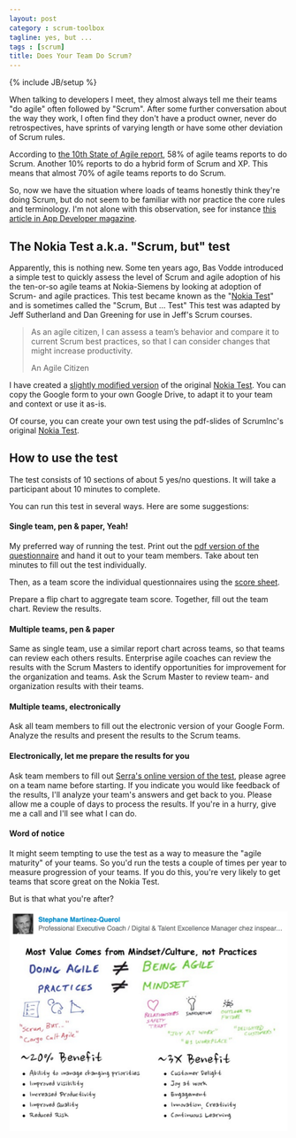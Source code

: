 ```yaml
---
layout: post
category : scrum-toolbox
tagline: yes, but ...
tags : [scrum]
title: Does Your Team Do Scrum?
---
```

{% include JB/setup %}

When talking to developers I meet,
they almost always tell me their teams "do agile" often followed by "Scrum".
After some further conversation about the way they work,
I often find they don't have a product owner,
never do retrospectives, have sprints of varying length
or have some other deviation of Scrum rules.

According to [the 10th State of Agile report], 
58% of agile teams reports to do Scrum.
Another 10% reports to do a hybrid form of Scrum and XP.
This means that almost 70% of agile teams reports to do Scrum.

So, now we have the situation 
where loads of teams honestly think they're doing Scrum,
but do not seem to be familiar with nor practice
the core rules and terminology. 
I'm not alone with this observation, see for instance
[this article in App Developer magazine][verheyen].

## The Nokia Test a.k.a. "Scrum, but" test

Apparently, this is nothing new. 
Some ten years ago, Bas Vodde introduced a simple test 
to quickly assess the level of Scrum and agile adoption 
of his the ten-or-so agile teams at Nokia-Siemens
by looking at adoption of Scrum- and agile practices.
This test became known as the "[Nokia Test][origin]" 
and is sometimes called the "Scrum, But ... Test"
This test was adapted by Jeff Sutherland and Dan Greening
for use in Jeff's Scrum courses.

> As an agile citizen, I can assess a team’s behavior
> and compare it to current Scrum best practices,
> so that I can consider changes that might increase
> productivity.
>
> <footer>An Agile Citizen</footer>

I have created a [slightly modified version] of the original [Nokia Test].
You can copy the Google form to your own Google Drive,
to adapt it to your team and context or use it as-is.

Of course, you can create your own test using the 
pdf-slides of ScrumInc's original [Nokia Test].

## How to use the test

The test consists of 10 sections of about 5 yes/no questions.
It will take a participant about 10 minutes to complete.

You can run this test in several ways. Here are some suggestions:

#### Single team, pen & paper, Yeah!

My preferred way of running the test.
Print out the [pdf version of the questionnaire] and hand it out to your team members.
Take about ten minutes to fill out the test individually.

Then, as a team score the individual questionnaires using the [score sheet].

Prepare a flip chart to aggregate team score.
Together, fill out the team chart.
Review the results.

#### Multiple teams, pen & paper

Same as single team, use a similar report chart across teams,
so that teams can review each others results.
Enterprise agile coaches can review the results with the Scrum Masters
to identify opportunities for improvement for the organization and teams.
Ask the Scrum Master to review team- and organization results with their teams.

#### Multiple teams, electronically

Ask all team members to fill out the electronic version of your Google Form.
Analyze the results and present the results to the Scrum teams.

#### Electronically, let me prepare the results for you

Ask team members to fill out [Serra's online version of the test],
please agree on a team name before starting.
If you indicate you would like feedback of the results,
I'll analyze your team's answers and get back to you.
Please allow me a couple of days to process the results.
If you're in a hurry, give me a call and I'll see what I can do.

#### Word of notice

It might seem tempting to use the test as a way to 
measure the "agile maturity" of your teams.
So you'd run the tests a couple of times per year 
to measure progression of your teams.
If you do this, you're very likely to get teams that score great on the Nokia Test.

But is that what you're after?

[![Agile Mindset](/assets/img/blog/doing_vs_being_agile.png)](http://www.linkedin.com/hp/update/6123506738625855489)


<!--

## Changes


Changes:
 
 * Stories are in a stakeholder-readable and -understandable format, 
   such as: “As a <stakeholder>, I can <do something>, so <business gains value>”
 * profit, make money => generate valuable outcomes
 * rephrased estimated velocity within actual velocity
 * Team commits to sprint backlog at or below a realistic expected Velocity 
 * points scored on product backlog should add up to 11
 * estimation: left out team representatives, points should add up to 10 (or 11)
 * PO attends all Planning, Review and Retrospective meetings, attends most Standups and is available for refinement
 * add feedback field

-->

 [origin]: https://www.scruminc.com/nokia-test-where-did-it-come-from/
 [Nokia Test]:  http://bit.do/nokia-test
 [slightly modified version]: https://drive.google.com/open?id=0B6jUQ8RVhYDgZHljeHgyT0pBYjA
 [the 10th State of Agile report]: http://stateofagile.versionone.com/
 [pdf version of the questionnaire]: https://drive.google.com/open?id=0B6jUQ8RVhYDgVm5fdWJEMjliOHc
 [score sheet]: https://drive.google.com/open?id=0B6jUQ8RVhYDgN1pZRTBqSGxJN2c
 [verheyen]: https://appdevelopermagazine.com/3764/2016/3/22/Worrying-Interpretations-of-Scrum
 [Serra's online version of the test]: http://bit.do/serras-online-nokia-test



